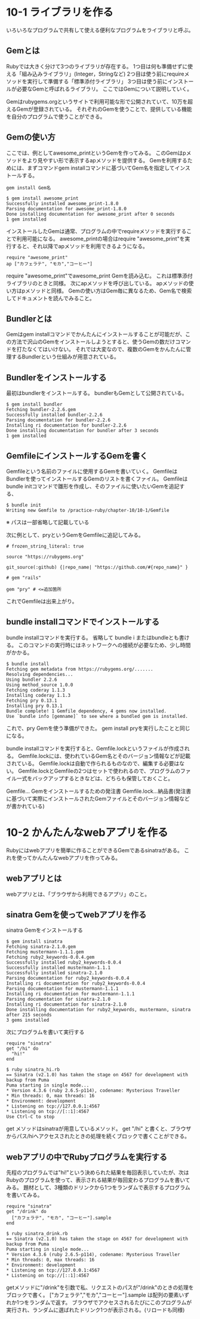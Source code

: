 # 10-1 ライブラリを作る
いろいろなプログラムで共有して使える便利なプログラムをライブラリと呼ぶ。

## Gemとは
Rubyでは大きく分けて3つのライブラリが存在する。
1つ目は何も準備せずに使える「組み込みライブラリ」(Integer，Stringなど)
2つ目は使う前にrequireメソッドを実行して準備する「標準添付ライブラリ」
3つ目は使う前にインストールが必要なGemと呼ばれるライブラリ。
ここではGemについて説明していく。

Gemはrubygems.orgというサイトで利用可能な形で公開されていて、10万を超えるGemが登録されている。
それぞれのGemを使うことで、提供している機能を自分のプログラムで使うことができる。

## Gemの使い方
ここでは、例としてawesome_printというGemを作ってみる。
このGemはpメソッドをより見やすい形で表示するapメソッドを提供する。
Gemを利用するためには、まずコマンドgem installコマンドに基づいてGem名を指定してインストールする。

```
gem install Gem名
```

```
$ gem install awesome_print
Successfully installed awesome_print-1.8.0
Parsing documentation for awesome_print-1.8.0
Done installing documentation for awesome_print after 0 seconds
1 gem installed
```

インストールしたGemは通常、プログラムの中でrequireメソッドを実行することで利用可能になる。
awesome_printの場合はrequire "awesome_print"を実行すると、それ以降でapメソッドを利用できるようになる。

```
require "awesome_print"
ap ["カフェラテ", "モカ","コーヒー"]
```

require "awesome_print"でawesome_print Gemを読み込む。
これは標準添付ライブラリのときと同様。
次にapメソッドを呼び出している。
apメソッドの使い方はpメソッドと同様。
Gemの使い方はGem毎に異なるため、Gem名で検索してドキュメントを読んでみること。

## Bundlerとは
Gemはgem installコマンドでかんたんにインストールすることが可能だが、この方法で沢山のGemをインストールしようとすると、使うGemの数だけコマンドを打たなくてはいけない。
それでは大変なので、複数のGemをかんたんに管理するBundlerという仕組みが用意されている。


## Bundlerをインストールする

最初はbundlerをインストールする。
bundlerもGemとして公開されている。

```
$ gem install bundler
Fetching bundler-2.2.6.gem
Successfully installed bundler-2.2.6
Parsing documentation for bundler-2.2.6
Installing ri documentation for bundler-2.2.6
Done installing documentation for bundler after 3 seconds
1 gem installed
```

## GemfileにインストールするGemを書く
Gemfileという名前のファイルに使用するGemを書いていく。
GemfileはBundlerを使ってインストールするGemのリストを書くファイル。
Gemfileはbundle initコマンドで雛形を作成し、そのファイルに使いたいGemを追記する、

```
$ bundle init
Writing new Gemfile to /practice-ruby/chapter-10/10-1/Gemfile
```

※ パスは一部省略して記載している

次に例として、pryというGemをGemfileに追記してみる。

```
# frozen_string_literal: true

source "https://rubygems.org"

git_source(:github) {|repo_name| "https://github.com/#{repo_name}" }

# gem "rails"

gem "pry" # <=追加箇所
```

これでGemfileは出来上がり。

## bundle installコマンドでインストールする
bundle installコマンドを実行する。
省略して bundle i またはbundleとも書ける。
このコマンドの実行時にはネットワークへの接続が必要なため、少し時間がかかる。

```
$ bundle install
Fetching gem metadata from https://rubygems.org/.......
Resolving dependencies...
Using bundler 2.2.6
Using method_source 1.0.0
Fetching coderay 1.1.3
Installing coderay 1.1.3
Fetching pry 0.13.1
Installing pry 0.13.1
Bundle complete! 1 Gemfile dependency, 4 gems now installed.
Use `bundle info [gemname]` to see where a bundled gem is installed.
```

これで、pry Gemを使う準備ができた。
gem install pryを実行したことと同じになる。


bundle installコマンドを実行すると、Gemfile.lockというファイルが作成される。
Gemfile.lockには、使われているGem名とそのバージョン情報などが記載されている。
Gemfile.lockは自動で作られるものなので、編集する必要はない。
Gemfile.lockとGemfileの2つはセットで使われるので、プログラムのファイル一式をバックアップするときなどは、どちらも保管しておくこと。

Gemfile... Gemをインストールするための発注書
Gemfile.lock...納品書(発注書に基づいて実際にインストールされたGemファイルとそのバージョン情報などが書かれている)


# 10-2 かんたんなwebアプリを作る
Rubyにはwebアプリを簡単に作ることができるGemであるsinatraがある。
これを使ってかんたんなwebアプリを作ってみる。

## webアプリとは
webアプリとは、「ブラウザから利用できるアプリ」のこと。

## sinatra Gemを使ってwebアプリを作る
sinatra Gemをインストールする

```
$ gem install sinatra
Fetching sinatra-2.1.0.gem
Fetching mustermann-1.1.1.gem
Fetching ruby2_keywords-0.0.4.gem
Successfully installed ruby2_keywords-0.0.4
Successfully installed mustermann-1.1.1
Successfully installed sinatra-2.1.0
Parsing documentation for ruby2_keywords-0.0.4
Installing ri documentation for ruby2_keywords-0.0.4
Parsing documentation for mustermann-1.1.1
Installing ri documentation for mustermann-1.1.1
Parsing documentation for sinatra-2.1.0
Installing ri documentation for sinatra-2.1.0
Done installing documentation for ruby2_keywords, mustermann, sinatra after 215 seconds
3 gems installed
```

次にプログラムを書いて実行する

```
require "sinatra"
get "/hi" do
  "hi!"
end
```

```
$ ruby sinatra_hi.rb
== Sinatra (v2.1.0) has taken the stage on 4567 for development with backup from Puma
Puma starting in single mode...
* Version 4.3.6 (ruby 2.6.5-p114), codename: Mysterious Traveller
* Min threads: 0, max threads: 16
* Environment: development
* Listening on tcp://127.0.0.1:4567
* Listening on tcp://[::1]:4567
Use Ctrl-C to stop
```

get メソッドはsinatraが用意しているメソッド。
get "/hi" と書くと、ブラウザからパス/hiへアクセスされたときの処理を続くブロックで書くことができる。

## webアプリの中でRubyプログラムを実行する
先程のプログラムでは"hi!"という決められた結果を毎回表示していたが、次はRubyのプログラムを使って、表示される結果が毎回変わるプログラムを書いてみる。
題材として、3種類のドリンクから1つをランダムで表示するプログラムを書いてみる。

```
require "sinatra"
get "/drink" do
  ["カフェラテ", "モカ", "コーヒー"].sample
end
```

```
$ ruby sinatra_drink.rb
== Sinatra (v2.1.0) has taken the stage on 4567 for development with backup from Puma
Puma starting in single mode...
* Version 4.3.6 (ruby 2.6.5-p114), codename: Mysterious Traveller
* Min threads: 0, max threads: 16
* Environment: development
* Listening on tcp://127.0.0.1:4567
* Listening on tcp://[::1]:4567
```

getメソッドに"/drink"を引数で私、リクエストのパスが"/drink"のときの処理をブロックで書く。
["カフェラテ","モカ","コーヒー"].sample は配列の要素いずれか1つをランダムで返す。
ブラウザでアクセスされるたびにこのプログラムが実行され、ランダムに選ばれたドリンク1つが表示される。(リロードも同様)
